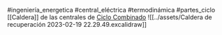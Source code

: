 #ingeniería_energetica #central_eléctrica #termodinámica #partes_ciclo 
[[Caldera]] de las centrales de [Ciclo Combinado](Ciclo%20Combinado.md)
![[../assets/Caldera de recuperación 2023-02-19 22.29.49.excalidraw]]